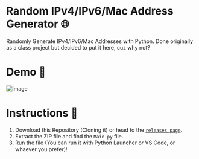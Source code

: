 # Random IPv4/IPv6/Mac Address Generator 🌐
Randomly Generate IPv4/IPv6/Mac Addresses with Python. Done originally as a class project but decided to put it here, cuz why not?

# Demo 🎁
![image](https://user-images.githubusercontent.com/85440857/191758141-b6691f8b-1021-4598-8af8-92ab84cf08f5.png)

# Instructions 📃
1. Download this Repository (Cloning it) or head to the [`releases page`](https://github.com/SpyderGamer/Random-IPv4-IPv6-Mac-Address-Generator/releases).
2. Extract the ZIP file and find the `Main.py` file.
3. Run the file (You can run it with Python Launcher or VS Code, or whaever you prefer)!
